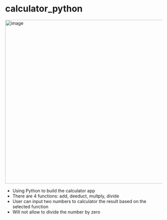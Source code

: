 # calculator_python

<img width="524" alt="image" src="https://user-images.githubusercontent.com/39978937/229730273-43634a25-641c-42d8-ae73-6c920d6f7507.png">

- Using Python to build the calculator app
- There are 4 functions: add, deeduct, multply, divide
- User can input two numbers to calculator the result based on the selected function
- Will not allow to divide the number by zero
